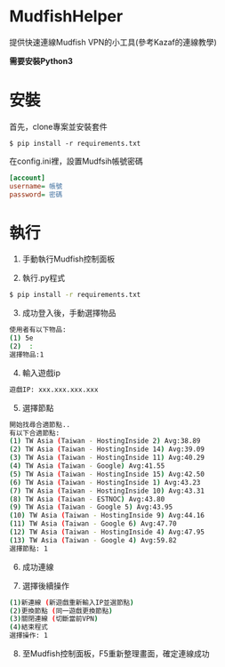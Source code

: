 # MudfishHelper
提供快速連線Mudfish VPN的小工具(參考Kazaf的連線教學)

**需要安裝Python3**

# 安裝
首先，clone專案並安裝套件

	$ pip install -r requirements.txt

在config.ini裡，設置Mudfsih帳號密碼

```ini
[account]
username= 帳號
password= 密碼
``` 

# 執行
1. 手動執行Mudfish控制面板

2. 執行.py程式

```sh
$ pip install -r requirements.txt
```

3. 成功登入後，手動選擇物品

```sh
使用者有以下物品:
(1) 5e
(2)  :
選擇物品:1
```

4. 輸入遊戲ip

```sh
遊戲IP: xxx.xxx.xxx.xxx
```

5. 選擇節點

```sh
開始找尋合適節點..
有以下合適節點:
(1) TW Asia (Taiwan - HostingInside 2) Avg:38.89
(2) TW Asia (Taiwan - HostingInside 14) Avg:39.09
(3) TW Asia (Taiwan - HostingInside 11) Avg:40.29
(4) TW Asia (Taiwan - Google) Avg:41.55
(5) TW Asia (Taiwan - HostingInside 15) Avg:42.50
(6) TW Asia (Taiwan - HostingInside 1) Avg:43.23
(7) TW Asia (Taiwan - HostingInside 10) Avg:43.31
(8) TW Asia (Taiwan - ESTNOC) Avg:43.80
(9) TW Asia (Taiwan - Google 5) Avg:43.95
(10) TW Asia (Taiwan - HostingInside 9) Avg:44.16
(11) TW Asia (Taiwan - Google 6) Avg:47.70
(12) TW Asia (Taiwan - HostingInside 4) Avg:47.95
(13) TW Asia (Taiwan - Google 4) Avg:59.82
選擇節點: 1
```

6. 成功連線

7. 選擇後續操作

```sh
(1)新連線 (新遊戲重新輸入IP並選節點)
(2)更換節點 (同一遊戲更換節點)
(3)關閉連線 (切斷當前VPN)
(4)結束程式
選擇操作: 1
```

8. 至Mudfish控制面板，F5重新整理畫面，確定連線成功
